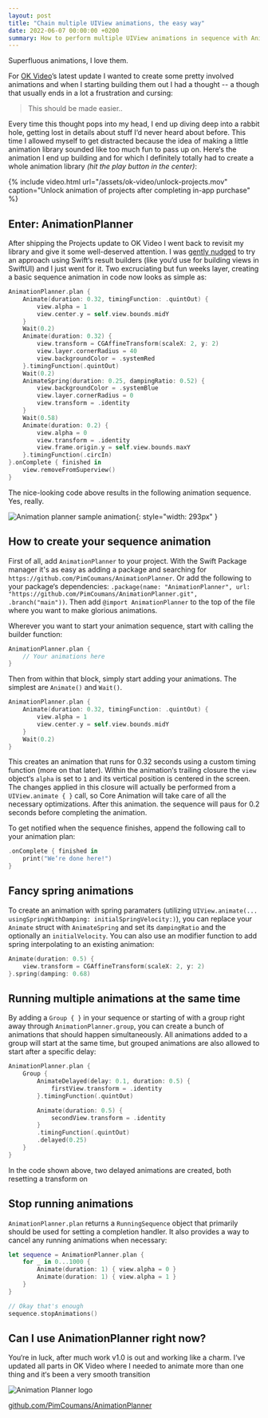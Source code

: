 ```yaml
---
layout: post
title: "Chain multiple UIView animations, the easy way"
date: 2022-06-07 00:00:00 +0200
summary: How to perform multiple UIView animations in sequence with AnimationPlanner
---
```


Superfluous animations, I love them.

For [OK Video](https://okvideo.app)’s latest update I wanted to create some pretty involved animations and when I starting building them out I had a thought -- a though that usually ends in a lot a frustration and cursing:

> This should be made easier..

Every time this thought pops into my head, I end up diving deep into a rabbit hole, getting lost in details about stuff I‘d never heard about before. This time I allowed myself to get distracted because the idea of making a little animation library sounded like too much fun to pass up on. Here‘s the animation I end up building and for which I definitely totally had to create a whole animation library _(hit the play button in the center)_:

{% include video.html url="/assets/ok-video/unlock-projects.mov" caption="Unlock animation of projects after completing in-app purchase" %}

## Enter: AnimationPlanner

After shipping the Projects update to OK Video I went back to revisit my library and give it some well-deserved attention. I was [gently nudged](https://twitter.com/harshil/status/1516421012367323140) to try an approach using Swift‘s result builders (like you‘d use for building views in SwiftUI) and I just went for it. Two excruciating but fun weeks layer, creating a basic sequence animation in code now looks as simple as:

```swift
AnimationPlanner.plan {
    Animate(duration: 0.32, timingFunction: .quintOut) {
        view.alpha = 1
        view.center.y = self.view.bounds.midY
    }
    Wait(0.2)
    Animate(duration: 0.32) {
        view.transform = CGAffineTransform(scaleX: 2, y: 2)
        view.layer.cornerRadius = 40
        view.backgroundColor = .systemRed
    }.timingFunction(.quintOut)
    Wait(0.2)
    AnimateSpring(duration: 0.25, dampingRatio: 0.52) {
        view.backgroundColor = .systemBlue
        view.layer.cornerRadius = 0
        view.transform = .identity
    }
    Wait(0.58)
    Animate(duration: 0.2) {
        view.alpha = 0
        view.transform = .identity
        view.frame.origin.y = self.view.bounds.maxY
    }.timingFunction(.circIn)
}.onComplete { finished in
    view.removeFromSuperview()
}
```

The nice-looking code above results in the following animation sequence. Yes, really.

![Animation planner sample animation](https://raw.githubusercontent.com/PimCoumans/AnimationPlanner/main/Assets/sample-app.gif){: style="width: 293px" }

## How to create your sequence animation

First of all, add `AnimationPlanner` to your project. With the Swift Package manager it's as easy as adding a package and searching for `https://github.com/PimCoumans/AnimationPlanner`. Or add the following to your package‘s dependencies:
`.package(name: "AnimationPlanner", url: "https://github.com/PimCoumans/AnimationPlanner.git", .branch("main"))`. Then add `@import AnimationPlanner` to the top of the file where you want to make glorious animations.

Wherever you want to start your animation sequence, start with calling the builder function:

```swift
AnimationPlanner.plan {
    // Your animations here
}
```

Then from within that block, simply start adding your animations. The simplest are `Animate()` and `Wait()`.

```swift
AnimationPlanner.plan {
    Animate(duration: 0.32, timingFunction: .quintOut) {
        view.alpha = 1
        view.center.y = self.view.bounds.midY
    }
    Wait(0.2)
}
```

This creates an animation that runs for 0.32 seconds using a custom timing function (more on that later). Within the animation‘s trailing closure the `view` object‘s `alpha` is set to `1` and its vertical position is centered in the screen. The changes applied in this closure will actually be performed from a `UIView.animate { }` call, so Core Animation will take care of all the necessary optimizations. After this animation. the sequence will paus for 0.2 seconds before completing the animation.

To get notified when the sequence finishes, append the following call to your animation plan:

```swift
.onComplete { finished in
    print("We‘re done here!")
}
```

## Fancy spring animations

To create an animation with spring paramaters (utilizing `UIView.animate(... usingSpringWithDamping: initialSpringVelocity:)`), you can replace your `Animate` struct with `AnimateSpring` and set its `dampingRatio` and the optionally an `initialVelocity`. You can also use an modifier function to add spring interpolating to an existing animation:

```swift
Animate(duration: 0.5) {
    view.transform = CGAffineTransform(scaleX: 2, y: 2)
}.spring(damping: 0.68)
```

## Running multiple animations at the same time

By adding a `Group { }` in your sequence or starting of with a group right away through `AnimationPlanner.group`, you can create a bunch of animations that should happen simultaneously. All animations added to a group will start at the same time, but grouped animations are also allowed to start after a specific delay:

```swift
AnimationPlanner.plan {
    Group {
        AnimateDelayed(delay: 0.1, duration: 0.5) {
            firstView.transform = .identity
        }.timingFunction(.quintOut)

        Animate(duration: 0.5) {
            secondView.transform = .identity
        }
        .timingFunction(.quintOut)
        .delayed(0.25)
    }
}
```

In the code shown above, two delayed animations are created, both resetting a transform on

## Stop running animations

`AnimationPlanner.plan` returns a `RunningSequence` object that primarily should be used for setting a completion handler. It also provides a way to cancel any running animations when necessary:

```swift
let sequence = AnimationPlanner.plan {
    for _ in 0...1000 {
        Animate(duration: 1) { view.alpha = 0 }
        Animate(duration: 1) { view.alpha = 1 }
    }
}

// Okay that's enough
sequence.stopAnimations()
```

## Can I use AnimationPlanner right now?

You‘re in luck, after much work v1.0 is out and working like a charm. I‘ve updated all parts in OK Video where I needed to animate more than one thing and it‘s been a very smooth transition

![Animation Planner logo](https://github.com/PimCoumans/AnimationPlanner/raw/main/Assets/AnimationPlanner.png)

[github.com/PimCoumans/AnimationPlanner](https://github.com/PimCoumans/AnimationPlanner)
